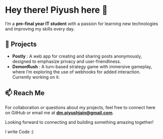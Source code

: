 # Hey there! Piyush here 👋

I’m a **pre-final year IT student** with a passion for learning new technologies and improving my skills every day.

## 🌟 Projects
- **Postly** : A web app for creating and sharing posts anonymously, designed to emphasize privacy and user-friendliness.
- **DemonRush** : A turn-based strategy game with immersive gameplay, where I’m exploring the use of webhooks for added interaction. Currently working on it.

## 📫 Reach Me
For collaboration or questions about my projects, feel free to connect here on GitHub or email me at **dm.piyushjain@gmail.com**.

Looking forward to connecting and building something amazing together!

I write Code :)
